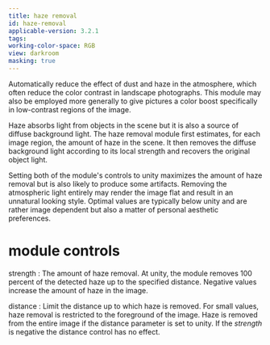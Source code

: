 ```yaml
---
title: haze removal
id: haze-removal
applicable-version: 3.2.1
tags: 
working-color-space: RGB 
view: darkroom
masking: true
---
```


Automatically reduce the effect of dust and haze in the atmosphere, which often reduce the color contrast in landscape photographs. This module may also be employed more generally to give pictures a color boost specifically in low-contrast regions of the image.

Haze absorbs light from objects in the scene but it is also a source of diffuse background light. The haze removal module first estimates, for each image region, the amount of haze in the scene. It then removes the diffuse background light according to its local strength and recovers the original object light.

Setting both of the module's controls to unity maximizes the amount of haze removal but is also likely to produce some artifacts. Removing the atmospheric light entirely may render the image flat and result in an unnatural looking style. Optimal values are typically below unity and are rather image dependent but also a matter of personal aesthetic preferences.

# module controls

strength
: The amount of haze removal. At unity, the module removes 100 percent of the detected haze up to the specified distance. Negative values increase the amount of haze in the image.

distance
: Limit the distance up to which haze is removed. For small values, haze removal is restricted to the foreground of the image. Haze is removed from the entire image if the distance parameter is set to unity. If the _strength_ is negative the distance control has no effect.
